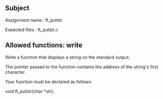 ## Subject

Assignment name  : ft_putstr

Expected files   : ft_putstr.c

Allowed functions: write
--------------------------------------------------------------------------------

Write a function that displays a string on the standard output.

The pointer passed to the function contains the address of the string's first character.

Your function must be declared as follows:

void	ft_putstr(char *str);
